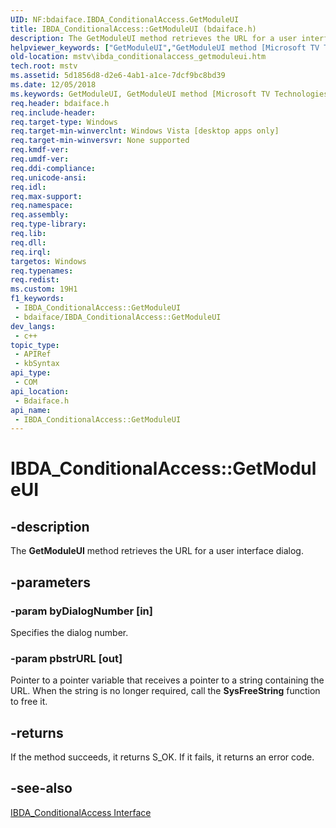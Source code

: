 ```yaml
---
UID: NF:bdaiface.IBDA_ConditionalAccess.GetModuleUI
title: IBDA_ConditionalAccess::GetModuleUI (bdaiface.h)
description: The GetModuleUI method retrieves the URL for a user interface dialog.
helpviewer_keywords: ["GetModuleUI","GetModuleUI method [Microsoft TV Technologies]","GetModuleUI method [Microsoft TV Technologies]","IBDA_ConditionalAccess interface","IBDA_ConditionalAccess interface [Microsoft TV Technologies]","GetModuleUI method","IBDA_ConditionalAccess.GetModuleUI","IBDA_ConditionalAccess::GetModuleUI","IBDA_ConditionalAccessGetModuleUI","bdaiface/IBDA_ConditionalAccess::GetModuleUI","mstv.ibda_conditionalaccess_getmoduleui"]
old-location: mstv\ibda_conditionalaccess_getmoduleui.htm
tech.root: mstv
ms.assetid: 5d1856d8-d2e6-4ab1-a1ce-7dcf9bc8bd39
ms.date: 12/05/2018
ms.keywords: GetModuleUI, GetModuleUI method [Microsoft TV Technologies], GetModuleUI method [Microsoft TV Technologies],IBDA_ConditionalAccess interface, IBDA_ConditionalAccess interface [Microsoft TV Technologies],GetModuleUI method, IBDA_ConditionalAccess.GetModuleUI, IBDA_ConditionalAccess::GetModuleUI, IBDA_ConditionalAccessGetModuleUI, bdaiface/IBDA_ConditionalAccess::GetModuleUI, mstv.ibda_conditionalaccess_getmoduleui
req.header: bdaiface.h
req.include-header: 
req.target-type: Windows
req.target-min-winverclnt: Windows Vista [desktop apps only]
req.target-min-winversvr: None supported
req.kmdf-ver: 
req.umdf-ver: 
req.ddi-compliance: 
req.unicode-ansi: 
req.idl: 
req.max-support: 
req.namespace: 
req.assembly: 
req.type-library: 
req.lib: 
req.dll: 
req.irql: 
targetos: Windows
req.typenames: 
req.redist: 
ms.custom: 19H1
f1_keywords:
 - IBDA_ConditionalAccess::GetModuleUI
 - bdaiface/IBDA_ConditionalAccess::GetModuleUI
dev_langs:
 - c++
topic_type:
 - APIRef
 - kbSyntax
api_type:
 - COM
api_location:
 - Bdaiface.h
api_name:
 - IBDA_ConditionalAccess::GetModuleUI
---
```


# IBDA_ConditionalAccess::GetModuleUI


## -description

The <b>GetModuleUI</b> method retrieves the URL for a user interface dialog.

## -parameters

### -param byDialogNumber [in]

Specifies the dialog number.

### -param pbstrURL [out]

Pointer to a pointer variable that receives a pointer to a string containing the URL. When the string is no longer required, call the <b>SysFreeString</b> function to free it.

## -returns

If the method succeeds, it returns S_OK. If it fails, it returns an error code.

## -see-also

<a href="/windows/desktop/api/bdaiface/nn-bdaiface-ibda_conditionalaccess">IBDA_ConditionalAccess Interface</a>


